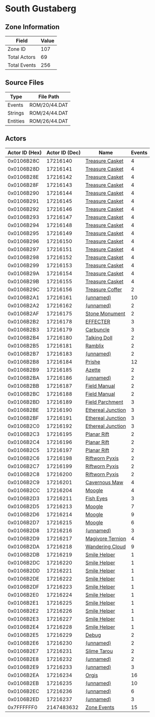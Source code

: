 # South Gustaberg

## Zone Information

| Field        |   Value |
|--------------|---------|
| Zone ID      |     107 |
| Total Actors |      69 |
| Total Events |     256 |

## Source Files

| Type     | File Path     |
|----------|---------------|
| Events   | ROM/20/44.DAT |
| Strings  | ROM/24/44.DAT |
| Entities | ROM/26/44.DAT |

## Actors

| Actor ID (Hex)   |   Actor ID (Dec) | Name                                                         |   Events |
|------------------|------------------|--------------------------------------------------------------|----------|
| 0x0106B28C       |         17216140 | [Treasure Casket](./17216140%20-%20Treasure%20Casket.md)     |        4 |
| 0x0106B28D       |         17216141 | [Treasure Casket](./17216141%20-%20Treasure%20Casket.md)     |        4 |
| 0x0106B28E       |         17216142 | [Treasure Casket](./17216142%20-%20Treasure%20Casket.md)     |        4 |
| 0x0106B28F       |         17216143 | [Treasure Casket](./17216143%20-%20Treasure%20Casket.md)     |        4 |
| 0x0106B290       |         17216144 | [Treasure Casket](./17216144%20-%20Treasure%20Casket.md)     |        4 |
| 0x0106B291       |         17216145 | [Treasure Casket](./17216145%20-%20Treasure%20Casket.md)     |        4 |
| 0x0106B292       |         17216146 | [Treasure Casket](./17216146%20-%20Treasure%20Casket.md)     |        4 |
| 0x0106B293       |         17216147 | [Treasure Casket](./17216147%20-%20Treasure%20Casket.md)     |        4 |
| 0x0106B294       |         17216148 | [Treasure Casket](./17216148%20-%20Treasure%20Casket.md)     |        4 |
| 0x0106B295       |         17216149 | [Treasure Casket](./17216149%20-%20Treasure%20Casket.md)     |        4 |
| 0x0106B296       |         17216150 | [Treasure Casket](./17216150%20-%20Treasure%20Casket.md)     |        4 |
| 0x0106B297       |         17216151 | [Treasure Casket](./17216151%20-%20Treasure%20Casket.md)     |        4 |
| 0x0106B298       |         17216152 | [Treasure Casket](./17216152%20-%20Treasure%20Casket.md)     |        4 |
| 0x0106B299       |         17216153 | [Treasure Casket](./17216153%20-%20Treasure%20Casket.md)     |        4 |
| 0x0106B29A       |         17216154 | [Treasure Casket](./17216154%20-%20Treasure%20Casket.md)     |        4 |
| 0x0106B29B       |         17216155 | [Treasure Casket](./17216155%20-%20Treasure%20Casket.md)     |        4 |
| 0x0106B29C       |         17216156 | [Treasure Coffer](./17216156%20-%20Treasure%20Coffer.md)     |        2 |
| 0x0106B2A1       |         17216161 | [(unnamed)](./17216161.md)                                   |       10 |
| 0x0106B2A2       |         17216162 | [(unnamed)](./17216162.md)                                   |        2 |
| 0x0106B2AF       |         17216175 | [Stone Monument](./17216175%20-%20Stone%20Monument.md)       |        2 |
| 0x0106B2B2       |         17216178 | [EFFECTER](./17216178%20-%20EFFECTER.md)                     |        3 |
| 0x0106B2B3       |         17216179 | [Carbuncle](./17216179%20-%20Carbuncle.md)                   |        3 |
| 0x0106B2B4       |         17216180 | [Talking Doll](./17216180%20-%20Talking%20Doll.md)           |        2 |
| 0x0106B2B5       |         17216181 | [Ramblix](./17216181%20-%20Ramblix.md)                       |        2 |
| 0x0106B2B7       |         17216183 | [(unnamed)](./17216183.md)                                   |        2 |
| 0x0106B2B8       |         17216184 | [Prishe](./17216184%20-%20Prishe.md)                         |       12 |
| 0x0106B2B9       |         17216185 | [Azette](./17216185%20-%20Azette.md)                         |        2 |
| 0x0106B2BA       |         17216186 | [(unnamed)](./17216186.md)                                   |        2 |
| 0x0106B2BB       |         17216187 | [Field Manual](./17216187%20-%20Field%20Manual.md)           |        2 |
| 0x0106B2BC       |         17216188 | [Field Manual](./17216188%20-%20Field%20Manual.md)           |        2 |
| 0x0106B2BD       |         17216189 | [Field Parchment](./17216189%20-%20Field%20Parchment.md)     |        3 |
| 0x0106B2BE       |         17216190 | [Ethereal Junction](./17216190%20-%20Ethereal%20Junction.md) |        3 |
| 0x0106B2BF       |         17216191 | [Ethereal Junction](./17216191%20-%20Ethereal%20Junction.md) |        3 |
| 0x0106B2C0       |         17216192 | [Ethereal Junction](./17216192%20-%20Ethereal%20Junction.md) |        3 |
| 0x0106B2C3       |         17216195 | [Planar Rift](./17216195%20-%20Planar%20Rift.md)             |        2 |
| 0x0106B2C4       |         17216196 | [Planar Rift](./17216196%20-%20Planar%20Rift.md)             |        2 |
| 0x0106B2C5       |         17216197 | [Planar Rift](./17216197%20-%20Planar%20Rift.md)             |        2 |
| 0x0106B2C6       |         17216198 | [Riftworn Pyxis](./17216198%20-%20Riftworn%20Pyxis.md)       |        2 |
| 0x0106B2C7       |         17216199 | [Riftworn Pyxis](./17216199%20-%20Riftworn%20Pyxis.md)       |        2 |
| 0x0106B2C8       |         17216200 | [Riftworn Pyxis](./17216200%20-%20Riftworn%20Pyxis.md)       |        2 |
| 0x0106B2C9       |         17216201 | [Cavernous Maw](./17216201%20-%20Cavernous%20Maw.md)         |        4 |
| 0x0106B2CC       |         17216204 | [Moogle](./17216204%20-%20Moogle.md)                         |        4 |
| 0x0106B2D3       |         17216211 | [Fish Eyes](./17216211%20-%20Fish%20Eyes.md)                 |        3 |
| 0x0106B2D5       |         17216213 | [Moogle](./17216213%20-%20Moogle.md)                         |        7 |
| 0x0106B2D6       |         17216214 | [Moogle](./17216214%20-%20Moogle.md)                         |        9 |
| 0x0106B2D7       |         17216215 | [Moogle](./17216215%20-%20Moogle.md)                         |        6 |
| 0x0106B2D8       |         17216216 | [(unnamed)](./17216216.md)                                   |        3 |
| 0x0106B2D9       |         17216217 | [Magivore Ternion](./17216217%20-%20Magivore%20Ternion.md)   |        4 |
| 0x0106B2DA       |         17216218 | [Wandering Cloud](./17216218%20-%20Wandering%20Cloud.md)     |        9 |
| 0x0106B2DB       |         17216219 | [Smile Helper](./17216219%20-%20Smile%20Helper.md)           |        1 |
| 0x0106B2DC       |         17216220 | [Smile Helper](./17216220%20-%20Smile%20Helper.md)           |        1 |
| 0x0106B2DD       |         17216221 | [Smile Helper](./17216221%20-%20Smile%20Helper.md)           |        1 |
| 0x0106B2DE       |         17216222 | [Smile Helper](./17216222%20-%20Smile%20Helper.md)           |        1 |
| 0x0106B2DF       |         17216223 | [Smile Helper](./17216223%20-%20Smile%20Helper.md)           |        1 |
| 0x0106B2E0       |         17216224 | [Smile Helper](./17216224%20-%20Smile%20Helper.md)           |        1 |
| 0x0106B2E1       |         17216225 | [Smile Helper](./17216225%20-%20Smile%20Helper.md)           |        1 |
| 0x0106B2E2       |         17216226 | [Smile Helper](./17216226%20-%20Smile%20Helper.md)           |        1 |
| 0x0106B2E3       |         17216227 | [Smile Helper](./17216227%20-%20Smile%20Helper.md)           |        1 |
| 0x0106B2E4       |         17216228 | [Smile Helper](./17216228%20-%20Smile%20Helper.md)           |        1 |
| 0x0106B2E5       |         17216229 | [Debug](./17216229%20-%20Debug.md)                           |        2 |
| 0x0106B2E6       |         17216230 | [(unnamed)](./17216230.md)                                   |        2 |
| 0x0106B2E7       |         17216231 | [Slime Tarou](./17216231%20-%20Slime%20Tarou.md)             |        2 |
| 0x0106B2E8       |         17216232 | [(unnamed)](./17216232.md)                                   |        2 |
| 0x0106B2E9       |         17216233 | [(unnamed)](./17216233.md)                                   |        3 |
| 0x0106B2EA       |         17216234 | [Orgis](./17216234%20-%20Orgis.md)                           |       16 |
| 0x0106B2EB       |         17216235 | [(unnamed)](./17216235.md)                                   |       10 |
| 0x0106B2EC       |         17216236 | [(unnamed)](./17216236.md)                                   |        6 |
| 0x0106B2ED       |         17216237 | [(unnamed)](./17216237.md)                                   |        3 |
| 0x7FFFFFF0       |       2147483632 | [Zone Events](./Zone%20Events.md)                            |       15 |